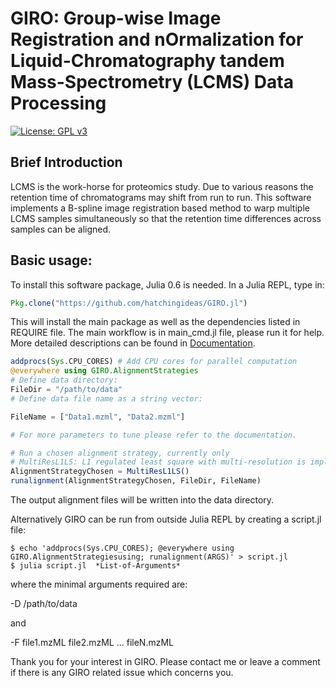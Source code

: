 # GIRO: Group-wise Image Registration and nOrmalization for Liquid-Chromatography tandem Mass-Spectrometry (LCMS) Data Processing

[![License: GPL v3](https://img.shields.io/badge/License-GPL%20v3-blue.svg)](https://www.gnu.org/licenses/gpl-3.0)

## Brief Introduction

LCMS is the work-horse for proteomics study. Due to various reasons the retention time of chromatograms may shift from run to run. This software implements a B-spline image registration based method to warp multiple LCMS samples simultaneously so that the retention time differences across samples can be aligned.

## Basic usage:

To install this software package, Julia 0.6 is needed. In a Julia REPL, type in:

```julia
Pkg.clone("https://github.com/hatchingideas/GIRO.jl")
```

This will install the main package as well as the dependencies listed in REQUIRE file. The main workflow is in main_cmd.jl file, please run it for help. More detailed descriptions can be found in [Documentation](http://hatchingideas.github.io/GIRO.jl/).

```julia
addprocs(Sys.CPU_CORES) # Add CPU cores for parallel computation
@everywhere using GIRO.AlignmentStrategies
# Define data directory:
FileDir = "/path/to/data"
# Define data file name as a string vector:

FileName = ["Data1.mzml", "Data2.mzml"]

# For more parameters to tune please refer to the documentation.  

# Run a chosen alignment strategy, currently only
# MultiResL1LS: L1 regulated least square with multi-resolution is implemented.
AlignmentStrategyChosen = MultiResL1LS()
runalignment(AlignmentStrategyChosen, FileDir, FileName)

```
The output alignment files will be written into the data directory.

Alternatively GIRO can be run from outside Julia REPL by creating a script.jl file:

```console
$ echo 'addprocs(Sys.CPU_CORES); @everywhere using GIRO.AlignmentStrategiesusing; runalignment(ARGS)' > script.jl
$ julia script.jl  *List-of-Arguments*
```
where the minimal arguments required are:

-D /path/to/data

and

-F file1.mzML file2.mzML ... fileN.mzML

Thank you for your interest in GIRO. Please contact me or leave a comment if there is any GIRO related issue which concerns you.
